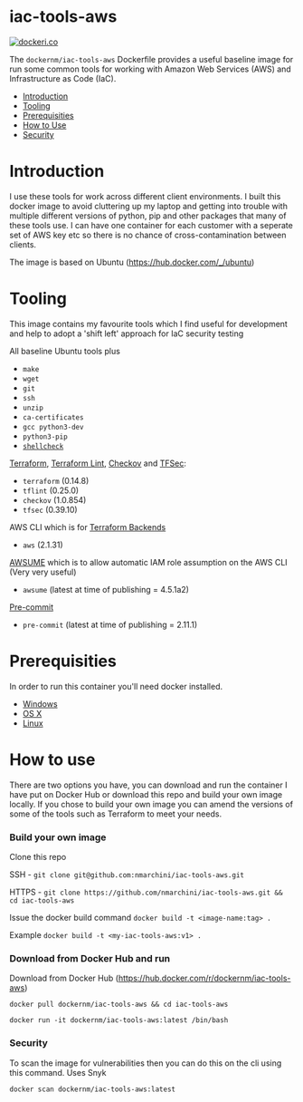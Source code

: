 # iac-tools-aws

[![dockeri.co](https://dockeri.co/image/dockernm/iac-tools-aws)](https://hub.docker.com/r/dockernm/iac-tools-aws)

The `dockernm/iac-tools-aws` Dockerfile provides a useful baseline image for run some common tools for working with Amazon Web Services (AWS) and Infrastructure as Code (IaC).

<!-- vim-markdown-toc GFM -->

* [Introduction](#introduction)
* [Tooling](#tooling)
* [Prerequisities](#Prerequisities)
* [How to Use](#How-to-use)
* [Security](#security)


<!-- vim-markdown-toc -->

# Introduction

I use these tools for work across different client environments. I built this docker image to avoid cluttering up my laptop and getting into trouble with multiple different versions of python, pip and other packages that many of these tools use. I can have one container for each customer with a seperate set of AWS key etc so there is no chance of cross-contamination between clients. 

The image is based on Ubuntu (https://hub.docker.com/_/ubuntu) 

# Tooling

This image contains my favourite tools which I find useful for development and help to adopt a 'shift left' approach for IaC security testing


All baseline Ubuntu tools plus 

- `make`
- `wget`
- `git`
- `ssh`
- `unzip`
- `ca-certificates`
- `gcc python3-dev`
- `python3-pip`  
- [`shellcheck`](https://github.com/koalaman/shellcheck)

[Terraform](https://github.com/hashicorp/terraform/), [Terraform Lint](https://github.com/terraform-linters/tflint/), [Checkov](https://github.com/bridgecrewio/checkov) and [TFSec](https://github.com/tfsec/tfsec):

- `terraform` (0.14.8)
- `tflint` (0.25.0)
- `checkov` (1.0.854)
- `tfsec` (0.39.10)

AWS CLI which is for [Terraform Backends](https://www.terraform.io/docs/backends/)

- `aws` (2.1.31)

[AWSUME](https://github.com/trek10inc/awsume) which is to allow automatic IAM role assumption on the AWS CLI (Very very useful)
- `awsume` (latest at time of publishing = 4.5.1a2)

[Pre-commit](https://github.com/pre-commit/pre-commit)
- ``pre-commit`` (latest at time of publishing = 2.11.1)


# Prerequisities


In order to run this container you'll need docker installed.

* [Windows](https://docs.docker.com/windows/started)
* [OS X](https://docs.docker.com/mac/started/)
* [Linux](https://docs.docker.com/linux/started/)

# How to use
There are two options you have, you can download and run the container I have put on Docker Hub or download this repo and build your own image locally. 
If you chose to build your own image you can amend the versions of some of the tools such as Terraform to meet your needs. 
### Build your own image

Clone this repo

SSH - ``git clone git@github.com:nmarchini/iac-tools-aws.git``

HTTPS - ``git clone https://github.com/nmarchini/iac-tools-aws.git && cd iac-tools-aws``

Issue the docker build command ``docker build -t <image-name:tag> .``

Example `docker build -t <my-iac-tools-aws:v1> .`


### Download from Docker Hub and run 

Download from Docker Hub (https://hub.docker.com/r/dockernm/iac-tools-aws)
   
`docker pull dockernm/iac-tools-aws && cd iac-tools-aws`

`docker run -it dockernm/iac-tools-aws:latest /bin/bash`



### Security

To scan the image for vulnerabilities then you can do this on the cli using this command. Uses Snyk

`docker scan dockernm/iac-tools-aws:latest`